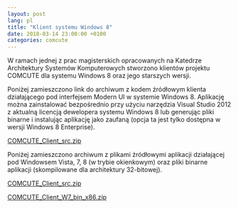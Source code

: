```yaml
---
layout: post
lang: pl
title: "Klient systemu Windows 8"
date: 2018-03-14 23:00:00 +0100
categories: comcute
---
```


<p></p>
W ramach jednej z prac magisterskich opracowanych na Katedrze Architektury Systemów Komputerowych stworzono klientów projektu COMCUTE dla systemu Windows 8 oraz jego starszych wersji.

Poniżej zamieszczono link do archiwum z kodem źródłowym klienta działającego pod interfejsem Modern UI w systemie Windows 8. Aplikację można zainstalować bezpośrednio przy użyciu narzędzia Visual Studio 2012 z aktualną licencją dewelopera systemu Windows 8 lub generując pliki binarne i instalując aplikację jako zaufaną (opcja ta jest tylko dostępna w wersji Windows 8 Enterprise).

[COMCUTE_Client_src.zip][COMCUTE_Client_src]

Poniżej zamieszczono archiwum z plikami źródłowymi aplikacji działającej pod Windowsem Vista, 7, 8 (w trybie okienkowym) oraz pliki binarne aplikacji (skompilowane dla architektury 32-bitowej).

[COMCUTE_Client_src.zip][COMCUTE_Client_src]

[COMCUTE_Client_W7_bin_x86.zip][COMCUTE_Client_W7_bin_x86]

[COMCUTE_Client_src]: http://comcute.eti.pg.edu.pl/wp-content/uploads/2013/07/COMCUTE_Client_src.zip
[COMCUTE_Client_W7_src]: http://comcute.eti.pg.edu.pl/wp-content/uploads/2013/07/COMCUTE_Client_W7_src.zip
[COMCUTE_Client_W7_bin_x86]: http://comcute.eti.pg.edu.pl/wp-content/uploads/2013/07/COMCUTE_Client_W7_bin_x86.zip
